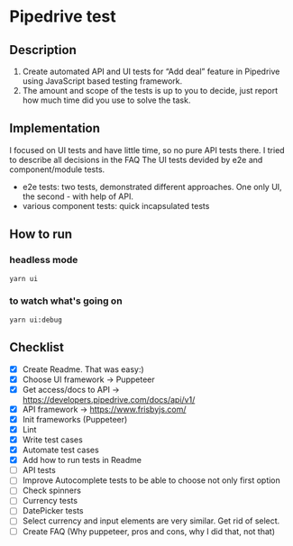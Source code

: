# Pipedrive test

## Description

1. Create automated API and UI tests for “Add deal” feature in Pipedrive using JavaScript based testing framework.
2. The amount and scope of the tests is up to you to decide, just report how much time did you use to solve the task.

## Implementation
I focused on UI tests and have little time, so no pure API tests there.
I tried to describe all decisions in the FAQ
The UI tests devided by e2e and component/module tests.
- e2e tests: two tests, demonstrated different approaches. One only UI, the second - with help of API.
- various component tests: quick incapsulated tests

## How to run

### headless mode
```
yarn ui
```

### to watch what's going on
```
yarn ui:debug
```

## Checklist
- [x] Create Readme. That was easy:)
- [x] Choose UI framework -> Puppeteer
- [x] Get access/docs to API -> https://developers.pipedrive.com/docs/api/v1/
- [x] API framework -> https://www.frisbyjs.com/
- [x] Init frameworks (Puppeteer)
- [x] Lint
- [x] Write test cases
- [x] Automate test cases
- [x] Add how to run tests in Readme
- [ ] API tests
- [ ] Improve Autocomplete tests to be able to choose not only first option
- [ ] Check spinners
- [ ] Currency tests
- [ ] DatePicker tests
- [ ] Select currency and input elements are very similar. Get rid of select.
- [ ] Create FAQ (Why puppeteer, pros and cons, why I did that, not that)